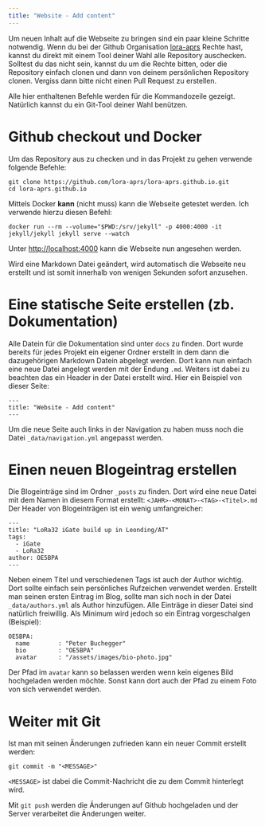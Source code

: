```yaml
---
title: "Website - Add content"
---
```


Um neuen Inhalt auf die Webseite zu bringen sind ein paar kleine Schritte notwendig.
Wenn du bei der Github Organisation [lora-aprs](https://github.com/lora-aprs) Rechte hast, kannst du direkt mit einem Tool deiner Wahl alle Repository auschecken. Solltest du das nicht sein, kannst du um die Rechte bitten, oder die Repository einfach clonen und dann von deinem persönlichen Repository clonen. Vergiss dann bitte nicht einen Pull Request zu erstellen.

Alle hier enthaltenen Befehle werden für die Kommandozeile gezeigt. Natürlich kannst du ein Git-Tool deiner Wahl benützen.

Github checkout und Docker
===

Um das Repository aus zu checken und in das Projekt zu gehen verwende folgende Befehle:

```
git clone https://github.com/lora-aprs/lora-aprs.github.io.git
cd lora-aprs.github.io
```

Mittels Docker **kann** (nicht muss) kann die Webseite getestet werden. Ich verwende hierzu diesen Befehl:

```
docker run --rm --volume="$PWD:/srv/jekyll" -p 4000:4000 -it jekyll/jekyll jekyll serve --watch
```

Unter [http://localhost:4000](http://localhost:4000) kann die Webseite nun angesehen werden.

Wird eine Markdown Datei geändert, wird automatisch die Webseite neu erstellt und ist somit innerhalb von wenigen Sekunden sofort anzusehen.

Eine statische Seite erstellen (zb. Dokumentation)
===

Alle Datein für die Dokumentation sind unter `docs` zu finden. Dort wurde bereits für jedes Projekt ein eigener Ordner erstellt in dem dann die dazugehörigen Markdown Datein abgelegt werden.
Dort kann nun einfach eine neue Datei angelegt werden mit der Endung `.md`. Weiters ist dabei zu beachten das ein Header in der Datei erstellt wird. Hier ein Beispiel von dieser Seite:

```
---
title: "Website - Add content"
---
```

Um die neue Seite auch links in der Navigation zu haben muss noch die Datei `_data/navigation.yml` angepasst werden.


Einen neuen Blogeintrag erstellen
===

Die Blogeinträge sind im Ordner `_posts` zu finden. Dort wird eine neue Datei mit dem Namen in diesem Format erstellt: `<JAHR>-<MONAT>-<TAG>-<Titel>.md`
Der Header von Blogeinträgen ist ein wenig umfangreicher:

```
---
title: "LoRa32 iGate build up in Leonding/AT"
tags:
  - iGate
  - LoRa32
author: OE5BPA
---
```

Neben einem Titel und verschiedenen Tags ist auch der Author wichtig. Dort sollte einfach sein persönliches Rufzeichen verwendet werden.
Erstellt man seinen ersten Eintrag im Blog, sollte man sich noch in der Datei `_data/authors.yml` als Author hinzufügen. Alle Einträge in dieser Datei sind natürlich freiwillig. Als Minimum wird jedoch so ein Eintrag vorgeschalgen (Beispiel):

```
OE5BPA:
  name        : "Peter Buchegger"
  bio         : "OE5BPA"
  avatar      : "/assets/images/bio-photo.jpg"
```

Der Pfad im `avatar` kann so belassen werden wenn kein eigenes Bild hochgeladen werden möchte. Sonst kann dort auch der Pfad zu einem Foto von sich verwendet werden.

Weiter mit Git
===

Ist man mit seinen Änderungen zufrieden kann ein neuer Commit erstellt werden:

```
git commit -m "<MESSAGE>"
```

`<MESSAGE>` ist dabei die Commit-Nachricht die zu dem Commit hinterlegt wird.

Mit `git push` werden die Änderungen auf Github hochgeladen und der Server verarbeitet die Änderungen weiter.
